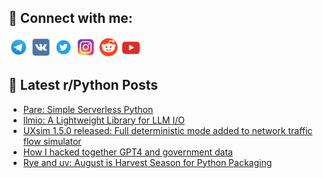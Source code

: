 ## 🔎 Connect with me:
[<img src="https://github.com/bullbesh/bullbesh/blob/main/images/Telegram.png" width="32" height="32" />](https://t.me/bullbesh)
[<img src="https://github.com/bullbesh/bullbesh/blob/main/images/VK.png" width="32" height="32" />](https://vk.com/bullbesh)
[<img src="https://github.com/bullbesh/bullbesh/blob/main/images/Twitter.png" width="32" height="32" />](https://twitter.com/bullbesh1)
[<img src="https://github.com/bullbesh/bullbesh/blob/main/images/Instagram.png" width="32" height="32" />](https://www.instagram.com/bullbesh)
[<img src="https://github.com/bullbesh/bullbesh/blob/main/images/Reddit.png" width="32" height="32" />](https://www.reddit.com/user/bullbesh)
[<img src="https://github.com/bullbesh/bullbesh/blob/main/images/YouTube.png" width="32" height="32" />](https://www.youtube.com/channel/UCtfjRs6uzgq5mfm8S06WTcg)

## 📕 Latest r/Python Posts
<!-- BLOG-POST-LIST:START -->
- [Pare: Simple Serverless Python](https://www.reddit.com/r/Python/comments/1ext0wg/pare_simple_serverless_python/)
- [llmio: A Lightweight Library for LLM I/O](https://www.reddit.com/r/Python/comments/1exsm6z/llmio_a_lightweight_library_for_llm_io/)
- [UXsim 1.5.0 released: Full deterministic mode added to network traffic flow simulator](https://www.reddit.com/r/Python/comments/1exq4xg/uxsim_150_released_full_deterministic_mode_added/)
- [How I hacked together GPT4 and government data](https://www.reddit.com/r/Python/comments/1exp952/how_i_hacked_together_gpt4_and_government_data/)
- [Rye and uv: August is Harvest Season for Python Packaging](https://www.reddit.com/r/Python/comments/1exnyiy/rye_and_uv_august_is_harvest_season_for_python/)
<!-- BLOG-POST-LIST:END -->
